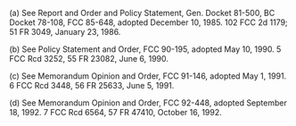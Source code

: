 (a) See Report and Order and Policy Statement, Gen. Docket 81-500, BC Docket 78-108, FCC 85-648, adopted December 10, 1985. 102 FCC 2d 1179; 51 FR 3049, January 23, 1986.

(b) See Policy Statement and Order, FCC 90-195, adopted May 10, 1990. 5 FCC Rcd 3252, 55 FR 23082, June 6, 1990.

(c) See Memorandum Opinion and Order, FCC 91-146, adopted May 1, 1991. 6 FCC Rcd 3448, 56 FR 25633, June 5, 1991.

(d) See Memorandum Opinion and Order, FCC 92-448, adopted September 18, 1992. 7 FCC Rcd 6564, 57 FR 47410, October 16, 1992.

